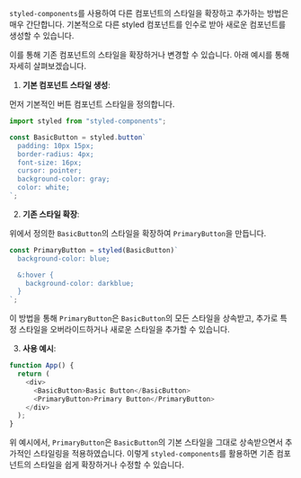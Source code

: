 `styled-components`를 사용하여 다른 컴포넌트의 스타일을 확장하고 추가하는 방법은 매우 간단합니다. 기본적으로 다른 styled 컴포넌트를 인수로 받아 새로운 컴포넌트를 생성할 수 있습니다.

이를 통해 기존 컴포넌트의 스타일을 확장하거나 변경할 수 있습니다. 아래 예시를 통해 자세히 살펴보겠습니다.

1. **기본 컴포넌트 스타일 생성**:

먼저 기본적인 버튼 컴포넌트 스타일을 정의합니다.

```javascript
import styled from "styled-components";

const BasicButton = styled.button`
  padding: 10px 15px;
  border-radius: 4px;
  font-size: 16px;
  cursor: pointer;
  background-color: gray;
  color: white;
`;
```

2. **기존 스타일 확장**:

위에서 정의한 `BasicButton`의 스타일을 확장하여 `PrimaryButton`을 만듭니다.

```javascript
const PrimaryButton = styled(BasicButton)`
  background-color: blue;

  &:hover {
    background-color: darkblue;
  }
`;
```

이 방법을 통해 `PrimaryButton`은 `BasicButton`의 모든 스타일을 상속받고, 추가로 특정 스타일을 오버라이드하거나 새로운 스타일을 추가할 수 있습니다.

3. **사용 예시**:

```javascript
function App() {
  return (
    <div>
      <BasicButton>Basic Button</BasicButton>
      <PrimaryButton>Primary Button</PrimaryButton>
    </div>
  );
}
```

위 예시에서, `PrimaryButton`은 `BasicButton`의 기본 스타일을 그대로 상속받으면서 추가적인 스타일링을 적용하였습니다. 이렇게 `styled-components`를 활용하면 기존 컴포넌트의 스타일을 쉽게 확장하거나 수정할 수 있습니다.
